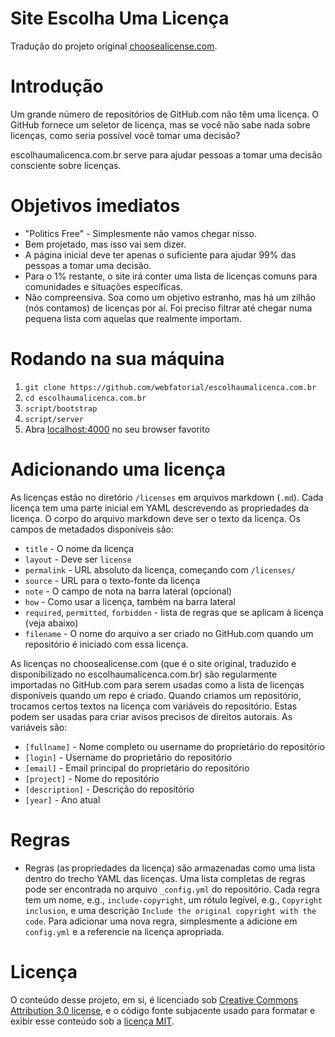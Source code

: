 # Site Escolha Uma Licença

Tradução do projeto original [choosealicense.com](http://choosealicense.com/).

# Introdução

Um grande número de repositórios de GitHub.com não têm uma licença. O GitHub 
fornece um seletor de licença, mas se você não sabe nada sobre licenças, como 
seria possível você tomar uma decisão?

escolhaumalicenca.com.br serve para ajudar pessoas a tomar uma decisão 
consciente sobre licenças.

# Objetivos imediatos

* "Politics Free" - Simplesmente não vamos chegar nisso.
* Bem projetado, mas isso vai sem dizer.
* A página inicial deve ter apenas o suficiente para ajudar 99% das pessoas a 
tomar uma decisão.
* Para o 1% restante, o site irá conter uma lista de licenças comuns para 
comunidades e situações específicas.
* Não compreensiva. Soa como um objetivo estranho, mas há um zilhão (nós contamos) de licenças por aí. Foi preciso filtrar até chegar numa pequena lista com aquelas que realmente importam.

# Rodando na sua máquina

1. `git clone https://github.com/webfatorial/escolhaumalicenca.com.br`
2. `cd escolhaumalicenca.com.br`
3. `script/bootstrap`
4. `script/server`
5. Abra [localhost:4000](http://localhost:4000) no seu browser favorito

# Adicionando uma licença

As licenças estão no diretório `/licenses` em arquivos markdown (`.md`). Cada 
licença tem uma parte inicial em YAML descrevendo as propriedades da licença. 
O corpo do arquivo markdown deve ser o texto da licença. Os campos de metadados 
disponíveis são:

* `title` - O nome da licença
* `layout` - Deve ser `license`
* `permalink` - URL absoluto da licença, começando com `/licenses/`
* `source` - URL para o texto-fonte da licença
* `note` - O campo de nota na barra lateral (opcional)
* `how` - Como usar a licença, também na barra lateral
* `required`, `permitted`, `forbidden` - lista de regras que se aplicam à 
licença (veja abaixo)
* `filename` - O nome do arquivo a ser criado no GitHub.com quando um 
repositório é iniciado com essa licença.

As licenças no choosealicense.com (que é o site original, traduzido e 
disponibilizado no escolhaumalicenca.com.br) são regularmente importadas no 
GitHub.com para serem usadas como a lista de licenças disponíveis quando um repo 
é criado. Quando criamos um repositório, trocamos certos textos na licença com 
variáveis do repositório. Estas podem ser usadas para criar avisos precisos de 
direitos autorais. As variáveis são:

* `[fullname]` - Nome completo ou username do proprietário do repositório
* `[login]` - Username do proprietário do repositório
* `[email]` - Email principal do proprietário do repositório
* `[project]` - Nome do repositório
* `[description]` - Descrição do repositório
* `[year]` - Ano atual

# Regras 

* Regras (as propriedades da licença) são armazenadas como uma lista dentro do 
trecho YAML das licenças. Uma lista completas de regras pode ser encontrada no 
arquivo `_config.yml` do repositório. Cada regra tem um nome, e.g., 
`include-copyright`, um rótulo legível, e.g., `Copyright inclusion`, e uma 
descrição `Include the original copyright with the code`. Para adicionar uma 
nova regra, simplesmente a adicione em `config.yml` e a referencie na licença 
apropriada.

# Licença

O conteúdo desse projeto, em si, é licenciado sob 
[Creative Commons Attribution 3.0 license](http://creativecommons.org/licenses/by/3.0/us/deed.en_US), 
e o código fonte subjacente usado para formatar e exibir esse conteúdo sob a 
[licença MIT](http://opensource.org/licenses/mit-license.php). 

